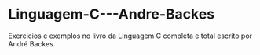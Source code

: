 # Linguagem-C---Andre-Backes
Exercicios e exemplos no livro da Linguagem C completa e total escrito por André Backes.
